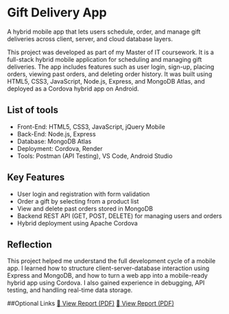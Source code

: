 # Gift Delivery App
A hybrid mobile app that lets users schedule, order, and manage gift deliveries across client, server, and cloud database layers.

This project was developed as part of my Master of IT coursework. It is a full-stack hybrid mobile application for scheduling and managing gift deliveries. The app includes features such as user login, sign-up, placing orders, viewing past orders, and deleting order history. It was built using HTML5, CSS3, JavaScript, Node.js, Express, and MongoDB Atlas, and deployed as a Cordova hybrid app on Android.

## List of tools
- Front-End: HTML5, CSS3, JavaScript, jQuery Mobile
- Back-End: Node.js, Express
- Database: MongoDB Atlas
- Deployment: Cordova, Render
- Tools: Postman (API Testing), VS Code, Android Studio

## Key Features
- User login and registration with form validation
- Order a gift by selecting from a product list
- View and delete past orders stored in MongoDB
- Backend REST API (GET, POST, DELETE) for managing users and orders
- Hybrid deployment using Apache Cordova

## Reflection
This project helped me understand the full development cycle of a mobile app. I learned how to structure client-server-database interaction using Express and MongoDB, and how to turn a web app into a mobile-ready hybrid app using Cordova. I also gained experience in debugging, API testing, and handling real-time data storage.

##Optional Links
[📄 View Report (PDF)](report.pdf)
[📄 View Report (PDF)](report.pdf)
